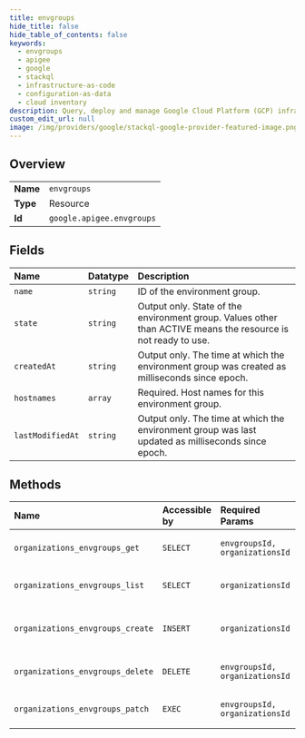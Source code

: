 ```yaml
---
title: envgroups
hide_title: false
hide_table_of_contents: false
keywords:
  - envgroups
  - apigee
  - google    
  - stackql
  - infrastructure-as-code
  - configuration-as-data
  - cloud inventory
description: Query, deploy and manage Google Cloud Platform (GCP) infrastructure and resources using SQL
custom_edit_url: null
image: /img/providers/google/stackql-google-provider-featured-image.png
---
```

  
    

## Overview
<table><tbody>
<tr><td><b>Name</b></td><td><code>envgroups</code></td></tr>
<tr><td><b>Type</b></td><td>Resource</td></tr>
<tr><td><b>Id</b></td><td><code>google.apigee.envgroups</code></td></tr>
</tbody></table>

## Fields
| Name | Datatype | Description |
|:-----|:---------|:------------|
| `name` | `string` | ID of the environment group. |
| `state` | `string` | Output only. State of the environment group. Values other than ACTIVE means the resource is not ready to use. |
| `createdAt` | `string` | Output only. The time at which the environment group was created as milliseconds since epoch. |
| `hostnames` | `array` | Required. Host names for this environment group. |
| `lastModifiedAt` | `string` | Output only. The time at which the environment group was last updated as milliseconds since epoch. |
## Methods
| Name | Accessible by | Required Params | Description |
|:-----|:--------------|:----------------|:------------|
| `organizations_envgroups_get` | `SELECT` | `envgroupsId, organizationsId` | Gets an environment group. |
| `organizations_envgroups_list` | `SELECT` | `organizationsId` | Lists all environment groups. |
| `organizations_envgroups_create` | `INSERT` | `organizationsId` | Creates a new environment group. |
| `organizations_envgroups_delete` | `DELETE` | `envgroupsId, organizationsId` | Deletes an environment group. |
| `organizations_envgroups_patch` | `EXEC` | `envgroupsId, organizationsId` | Updates an environment group. |
